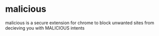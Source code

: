 # malicious
malicious is a secure extension for chrome to block unwanted sites from decieving you with MALICIOUS intents
